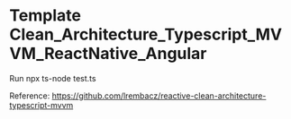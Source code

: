 # Template Clean_Architecture_Typescript_MVVM_ReactNative_Angular

Run npx ts-node test.ts

Reference:
	https://github.com/lrembacz/reactive-clean-architecture-typescript-mvvm